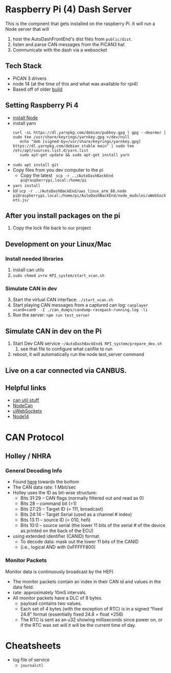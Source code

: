 # Raspberry Pi (4) Dash Server
This is the compnent that gets installed on the raspberry Pi. It will run a Node server that will
1. host the AutoDashFrontEnd's dist files from `public/dist`.
2. listen and parse CAN messages from the PiCAN3 hat
3. Communicate with the dash via a websocket

## Tech Stack
* PiCAN 3 drivers
* node 14 (at the time of this and what was available for rpi4)
* Based off of older [build](https://gist.github.com/Mathews2115/ed3dbd8623ee815a7bed363dbc7c73a6)

## Setting Raspberry Pi 4
* [install Node](https://medium.com/officialrajdeepsingh/install-node-js-latest-version-on-raspberry-pi-4-14012ec93901)
* install yarn 
  ```
  curl -sL https://dl.yarnpkg.com/debian/pubkey.gpg | gpg --dearmor | sudo tee /usr/share/keyrings/yarnkey.gpg >/dev/null
     echo "deb [signed-by=/usr/share/keyrings/yarnkey.gpg] https://dl.yarnpkg.com/debian stable main" | sudo tee /etc/apt/sources.list.d/yarn.list
     sudo apt-get update && sudo apt-get install yarn
  ```
* `sudo apt install git`
* Copy files from you dev computer to the pi
  * Copy the latest ` scp -r ../AutoDashBackEnd pi@raspberrypi.local:/home/pi`
* `yarn install`
* lol `scp -r ../AutoDashBackEnd/uws_linux_arm_88.node pi@raspberrypi.local:/home/pi/AutoDashBackEnd/node_modules/uWebSockets.js/ `

## After you install packages on the pi
1. Copy the lock file back to our project

## Development on your Linux/Mac

### Install needed libraries
1. install can utils
2. `sudo chmod u+rw RPI_system/start_vcan.sh`

### Simulate CAN in dev
3. Start the virtual CAN interface: `./start_vcan.sh`
4. Start playing CAN messages from a captured can log: `canplayer vcan0=can0  -I ./can_dumps/candump-racepack-running.log -li`
5. Run the server: `npm run test_server`


## Simulate CAN in dev on the Pi
1. Start Dev CAN service `~/AutoDashBackEnd$ RPI_system/prepare_dev.sh`
   1. see that file to configure what canfile to run
2. reboot, it will automatically run the node test_server command

## Live on a car connected via CANBUS.



## Helpful links
* [can util stuff](https://www.hackers-arise.com/post/2017/08/08/automobile-hacking-part-2-the-can-utils-or-socketcan)
* [NodeCan](https://github.com/sebi2k1/node-can)
* [uWebSockets](https://unetworking.github.io/uWebSockets.js/generated/interfaces/templatedapp.html#ws)
* [Node14](https://nodejs.org/dist/latest-v14.x/docs/api/process.html#process_event_beforeexit)
  


# CAN Protocol
## Holley / NHRA

### General Decoding Info
* Found [here](http://www.nhraracer.com/Files/Tech/NHRA_EFI_Specifications_Rev8.pdf) towards the bottom
* The CAN data rate:  1 Mbit/sec 
* Holley uses the ID as bit-wise structure:   
  * Bits 31:29 – CAN flags (normally filtered out and read as 0)   
  * Bits 28 – command bit (=1)   
  * Bits 27:25 – Target ID (= 111, broadcast)   
  * Bits 24:14 – Target Serial (used as a channel # index)   
  * Bits 13:11 – source ID (= 010, hefi)  
  * Bits 10:0 – source serial (the lower 11 bits of the serial # of the device as printed on the back of the ECU)
* using extended identifier (CANID) format.   
  * To decode data: mask out the lower 11 bits of the CANID 
  * (i.e., logical AND with 0xFFFFF800)
### Monitor Packets
Monitor data is continuously broadcast by the HEFI.  
* The monitor packets contain an index in their CAN id and values in the data field.  
* rate: approximately 10mS intervals. 
* All monitor packets have a DLC of 8 bytes.  
  * payload contains two values.  
  * Each set of 4 bytes (with the exception of RTC) is in a signed “fixed 24.8” format (essentially fixed 24.8 = float *256) 
  * The RTC is sent as an u32 showing milliseconds since power on, or if the RTC was set will it will be the current time of day.



# Cheatsheets
* log file of service
  * `journalctl `